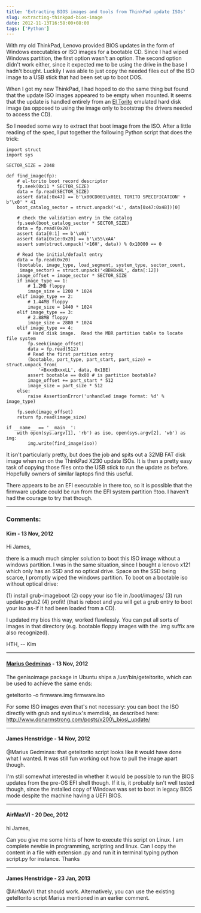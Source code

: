 ```yaml
---
title: 'Extracting BIOS images and tools from ThinkPad update ISOs'
slug: extracting-thinkpad-bios-image
date: 2012-11-13T16:58:00+08:00
tags: ['Python']
---
```


With my old ThinkPad, Lenovo provided BIOS updates in the form of
Windows executables or ISO images for a bootable CD. Since I had wiped
Windows partition, the first option wasn\'t an option. The second
option didn\'t work either, since it expected me to be using the drive
in the base I hadn\'t bought. Luckily I was able to just copy the
needed files out of the ISO image to a USB stick that had been set up to
boot DOS.

When I got my new ThinkPad, I had hoped to do the same thing but found
that the update ISO images appeared to be empty when mounted. It seems
that the update is handled entirely from an [El
Torito](http://en.wikipedia.org/wiki/El_Torito_%28CD-ROM_standard%29 "El Torito (CD-ROM standard)")
emulated hard disk image (as opposed to using the image only to
bootstrap the drivers needed to access the CD).

So I needed some way to extract that boot image from the ISO. After a
little reading of the spec, I put together the following Python script
that does the trick:

    import struct
    import sys

    SECTOR_SIZE = 2048

    def find_image(fp):
        # el-torito boot record descriptor
        fp.seek(0x11 * SECTOR_SIZE)
        data = fp.read(SECTOR_SIZE)
        assert data[:0x47] == b'\x00CD001\x01EL TORITO SPECIFICATION' + b'\x0' * 41
        boot_catalog_sector = struct.unpack('<L', data[0x47:0x4B])[0]

        # check the validation entry in the catalog
        fp.seek(boot_catalog_sector * SECTOR_SIZE)
        data = fp.read(0x20)
        assert data[0:1] == b'\x01'
        assert data[0x1e:0x20] == b'\x55\xAA'
        assert sum(struct.unpack('<16H', data)) % 0x10000 == 0

        # Read the initial/default entry
        data = fp.read(0x20)
        (bootable, image_type, load_segment, system_type, sector_count,
         image_sector) = struct.unpack('<BBHBxHL', data[:12])
        image_offset = image_sector * SECTOR_SIZE
        if image_type == 1:
            # 1.2MB floppy
            image_size = 1200 * 1024
        elif image_type == 2:
            # 1.44MB floppy
            image_size = 1440 * 1024
        elif image_type == 3:
            # 2.88MB floppy
            image_size = 2880 * 1024
        elif image_type == 4:
            # Hard disk image.  Read the MBR partition table to locate file system
            fp.seek(image_offset)
            data = fp.read(512)
            # Read the first partition entry
            (bootable, part_type, part_start, part_size) = struct.unpack_from(
                '<BxxxBxxxLL', data, 0x1BE)
            assert bootable == 0x80 # is partition bootable?
            image_offset += part_start * 512
            image_size = part_size * 512
        else:
            raise AssertionError('unhandled image format: %d' % image_type)

        fp.seek(image_offset)
        return fp.read(image_size)

    if __name__ == '__main__':
        with open(sys.argv[1], 'rb') as iso, open(sys.argv[2], 'wb') as img:
            img.write(find_image(iso))

It isn\'t particularly pretty, but does the job and spits out a 32MB
FAT disk image when run on the ThinkPad X230 update ISOs. It is then a
pretty easy task of copying those files onto the USB stick to run the
update as before. Hopefully owners of similar laptops find this
useful.

There appears to be an EFI executable in there too, so it is possible
that the firmware update could be run from the EFI system partition
!!too. I haven\'t had the courage to try that though.

---
### Comments:
#### Kim - <time datetime="2012-11-13 18:08:34">13 Nov, 2012</time>

Hi James,

there is a much much simpler solution to boot this ISO image without a
windows partition. I was in the same situation, since
I bought a lenovo x121 which only has an SSD and no optical drive. Space
on the SSD being scarce, I promptly wiped the windows
partition. To boot on a bootable iso without optical drive:

\(1\) install grub-imageboot
(2) copy your iso file in /boot/images/
(3) run update-grub2
(4) profit! (that is reboot and you will get a grub entry to boot your
iso as-if it had been loaded from a CD).

I updated my bios this way, worked flawlessly.
You can put all sorts of images in that directory (e.g. bootable floppy
images with the .img suffix are also recognized).

HTH,
\--
Kim

---
#### [Marius Gedminas](http://gedmin.as) - <time datetime="2012-11-13 21:13:36">13 Nov, 2012</time>

The genisoimage package in Ubuntu ships a /usr/bin/geteltorito, which
can be used to achieve the same ends:

geteltorito -o firmware.img firmware.iso

For some ISO images even that\'s not necessary: you can boot the ISO
directly with grub and syslinux\'s memdisk, as described here:
http://www.donarmstrong.com/posts/x200\_bios\_update/

---
#### James Henstridge - <time datetime="2012-11-14 10:42:23">14 Nov, 2012</time>

\@Marius Gedminas: that geteltorito script looks like it would have done
what I wanted. It was still fun working out how to pull the image apart
though.

I\'m still somewhat interested in whether it would be possible to run
the BIOS updates from the pre-OS EFI shell though. If it is, it probably
isn\'t well tested though, since the installed copy of Windows was set
to boot in legacy BIOS mode despite the machine having a UEFI BIOS.

---
#### AirMaxVI - <time datetime="2012-12-20 00:10:21">20 Dec, 2012</time>

hi James,

Can you give me some hints of how to execute this script on Linux.
I am complete newbie in programming, scripting and linux.
Can I copy the content in a file with extension .py and run it in
terminal typing python script.py for instance.
Thanks

---
#### James Henstridge - <time datetime="2013-01-23 11:05:22">23 Jan, 2013</time>

\@AirMaxVI: that should work. Alternatively, you can use the existing
geteltorito script Marius mentioned in an earlier comment.

---
